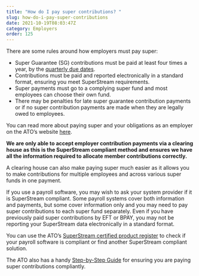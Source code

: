 ```yaml
---
title: "How do I pay super contributions? "
slug: how-do-i-pay-super-contributions
date: 2021-10-19T08:03:47Z
category: Employers
order: 125
---
```


There are some rules around how employers must pay super:

- Super Guarantee (SG) contributions must be paid at least four times a year, by the [quarterly due dates](https://www.ato.gov.au/Business/Super-for-employers/Paying-super-contributions/Super-payment-due-dates/).
- Contributions must be paid and reported electronically in a standard format, ensuring you meet SuperStream requirements.
- Super payments must go to a complying super fund and most employees can choose their own fund.
- There may be penalties for late super guarantee contribution payments or if no super contribution payments are made when they are legally owed to employees.

You can read more about paying super and your obligations as an employer on the ATO’s website [here](https://www.ato.gov.au/business/super-for-employers/).

**We are only able to accept employer contribution payments via a clearing house as this is the SuperStream compliant method and ensures we have all the information required to allocate member contributions correctly.**

A clearing house can also make paying super much easier as it allows you to make contributions for multiple employees and across various super funds in one payment.

If you use a payroll software, you may wish to ask your system provider if it is SuperStream compliant. Some payroll systems cover both information and payments, but some cover information only and you may need to pay super contributions to each super fund separately. Even if you have previously paid super contributions by EFT or BPAY, you may not be reporting your SuperStream data electronically in a standard format.

You can use the ATO’s [SuperStream certified product register](https://softwaredevelopers.ato.gov.au/SuperStream-certifiedproductregister) to check if your payroll software is compliant or find another SuperStream compliant solution.

The ATO also has a handy [Step-by-Step Guide](https://www.ato.gov.au/business/super-for-employers/paying-super-contributions/how-to-pay-super/superstream-for-employers/#HowtomeetSuperStreamrequirements) for ensuring you are paying super contributions compliantly.
